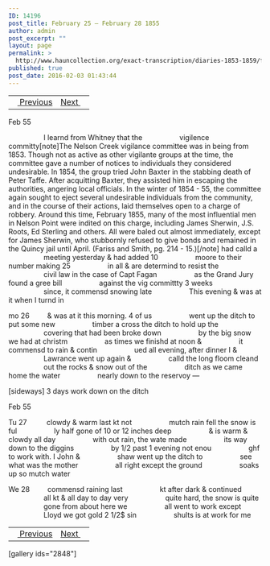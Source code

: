 ```yaml
---
ID: 14196
post_title: February 25 – February 28 1855
author: admin
post_excerpt: ""
layout: page
permalink: >
  http://www.hauncollection.org/exact-transcription/diaries-1853-1859/february-25-february-28-1855/
published: true
post_date: 2016-02-03 01:43:44
---
```

<table style="width: 100%;" align="center">
<tbody>
<tr>
<td><a href="http://www.hauncollection.org/version-2/diaries-1853-1859/february-22-february-25-1855/"><img src="https://lh3.googleusercontent.com/-EFJpxxNiPNw/VqgtWBCZrMI/AAAAAAAAAFU/WfY4lPFWWkg/s800-Ic42/Soeb-Plain-Arrows-8-10px.png" alt="" width="10" height="10" /> Previous</a></td>
<td style="text-align: right;"><a href="http://www.hauncollection.org/version-2/diaries-1853-1859/march-1-march-5-1855/">Next <img src="https://lh3.googleusercontent.com/-67k0cYlpXHw/VqgtWKz1MXI/AAAAAAAAAFU/k9PW_Piyurk/s800-Ic42/Soeb-Plain-Arrows-5-10px.png" alt="" width="10" height="10" /></a></td>
</tr>
</tbody>
</table>
Feb 55

<span style="margin-left: 70px;">I learnd from Whitney that the
<span style="margin-left: 70px;">vigilence committy[note]The Nelson Creek vigilance committee was in being from 1853. Though not as active as other vigilante groups at the time, the committee gave a number of notices to individuals they considered undesirable. In 1854, the group tried John Baxter in the stabbing death of Peter Taffe. After acquitting Baxter, they assisted him in escaping the authorities, angering local officials. In the winter of 1854 - 55, the committee again sought to eject several undesirable individuals from the community, and in the course of their actions, laid themselves open to a charge of robbery. Around this time, February 1855, many of the most influential men in Nelson Point were indited on this charge, including James Sherwin, J.S. Roots, Ed Sterling and others. All were baled out almost immediately, except for James Sherwin, who stubbornly refused to give bonds and remained in the Quincy jail until April. (Fariss and Smith, pg. 214 - 15.)[/note] had calld a
<span style="margin-left: 70px;">meeting yesterday &amp; had added 10
<span style="margin-left: 70px;">moore to their number making 25
<span style="margin-left: 70px;">in all &amp; are determind to resist the
<span style="margin-left: 70px;">civil law in the case of Capt Fagan
<span style="margin-left: 70px;">as the Grand Jury found a gree bill
<span style="margin-left: 70px;">against the vig committty 3 weeks
<span style="margin-left: 70px;">since, it commensd snowing late
<span style="margin-left: 70px;">This evening &amp; was at it when I turnd in</span></span></span></span></span></span></span></span></span></span>

mo 26         &amp; was at it this morning. 4 of us
<span style="margin-left: 70px;">went up the ditch to put some new
<span style="margin-left: 70px;">timber a cross the ditch to hold up the
<span style="margin-left: 70px;">covering that had been broke down
<span style="margin-left: 70px;">by the big snow we had at christm
<span style="margin-left: 70px;">as times we finishd at noon &amp;
<span style="margin-left: 70px;">it commensd to rain &amp; contin
<span style="margin-left: 70px;">ued all evening, after dinner I &amp;
<span style="margin-left: 70px;">Lawrance went up again &amp;
<span style="margin-left: 70px;">calld the long floom cleand
<span style="margin-left: 70px;">out the rocks &amp; snow out of the
<span style="margin-left: 70px;">ditch as we came home the water
<span style="margin-left: 70px;">nearly down to the reservoy —</span></span></span></span></span></span></span></span></span></span></span></span>

[sideways]
3 days work down on the ditch

Feb 55

Tu 27          clowdy &amp; warm last kt not
<span style="margin-left: 70px;">mutch rain fell the snow is ful
<span style="margin-left: 70px;">ly half gone of 10 or 12 inches deep
<span style="margin-left: 70px;">&amp; is warm &amp; clowdy all day
<span style="margin-left: 70px;">with out rain, the wate made
<span style="margin-left: 70px;">its way down to the diggins
<span style="margin-left: 70px;">by 1/2 past 1 evening not enou
<span style="margin-left: 70px;">ghf to work with. I John &amp;
<span style="margin-left: 70px;">shaw went up the ditch to
<span style="margin-left: 70px;">see what was the mother
<span style="margin-left: 70px;">all right except the ground
<span style="margin-left: 70px;">soaks up so mutch water</span></span></span></span></span></span></span></span></span></span></span>

We 28         commensd raining last
<span style="margin-left: 70px;">kt after dark &amp; continued
<span style="margin-left: 70px;">all kt &amp; all day to day very
<span style="margin-left: 70px;">quite hard, the snow is quite
<span style="margin-left: 70px;">gone from about here we
<span style="margin-left: 70px;">all went to work except
<span style="margin-left: 70px;">Lloyd we got gold 2 1/2$ sin
<span style="margin-left: 70px;">shults is at work for me</span></span></span></span></span></span></span>
<table style="width: 100%;" align="center">
<tbody>
<tr>
<td><a href="http://www.hauncollection.org/version-2/diaries-1853-1859/february-22-february-25-1855/"><img src="https://lh3.googleusercontent.com/-EFJpxxNiPNw/VqgtWBCZrMI/AAAAAAAAAFU/WfY4lPFWWkg/s800-Ic42/Soeb-Plain-Arrows-8-10px.png" alt="" width="10" height="10" /> Previous</a></td>
<td style="text-align: right;"><a href="http://www.hauncollection.org/version-2/diaries-1853-1859/march-1-march-5-1855/">Next <img src="https://lh3.googleusercontent.com/-67k0cYlpXHw/VqgtWKz1MXI/AAAAAAAAAFU/k9PW_Piyurk/s800-Ic42/Soeb-Plain-Arrows-5-10px.png" alt="" width="10" height="10" /></a></td>
</tr>
</tbody>
</table>
[gallery ids="2848"]